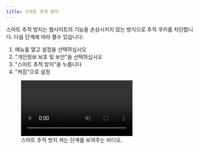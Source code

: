 ```yaml
---
title: 스마트 추적 방지
---
```


스마트 추적 방지는 웹사이트의 기능을 손상시키지 않는 방식으로 추적 쿠키를 차단합니다. 다음 단계에 따라 켤수 있습니다:

1. 메뉴를 열고 설정을 선택하십시오
2. "개인정보 보호 및 보안"을 선택하십시오
3. "스마트 추적 방지"을 누릅니다
4. "켜짐"으로 설정

<figure>
<video controls src="{{ "/assets/en/smartantitracking.mp4" | relative_url }}"></video>
<figcaption>스마트 추적 방지 켜는 단계를 보여주는 비디오.</figcaption>
</figure>
